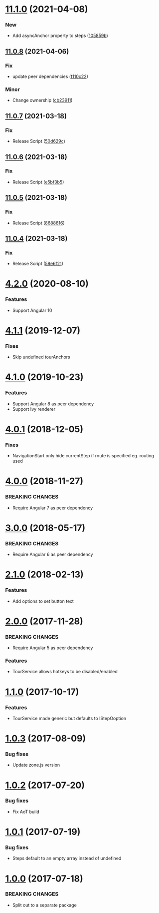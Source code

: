 # [11.1.0](https://github.com/ngx-tour/ngx-tour-core/compare/v11.0.8...v11.1.0) (2021-04-08)


### New

* Add asyncAnchor property to steps ([105859b](https://github.com/ngx-tour/ngx-tour-core/commit/105859bc4e8d54b47e9cb2133729a4b4207b91f0))

## [11.0.8](https://github.com/ngx-tour/ngx-tour-core/compare/v11.0.7...v11.0.8) (2021-04-06)

### Fix

- update peer dependencies ([f110c22](https://github.com/ngx-tour/ngx-tour-core/commit/f110c2238a71390b35c33ee4a173dbbd65af33f1))

### Minor

- Change ownership ([cb23911](https://github.com/ngx-tour/ngx-tour-core/commit/cb239115ca4c87370a2b502c0dbf3c89e4db8b4a))

## [11.0.7](https://github.com/ngx-tour/ngx-tour-core/compare/v11.0.6...v11.0.7) (2021-03-18)

### Fix

- Release Script ([50d629c](https://github.com/ngx-tour/ngx-tour-core/commit/50d629cb8cd94a59ec6074597a0fa0ea3671f7ef))

## [11.0.6](https://github.com/ngx-tour/ngx-tour-core/compare/v11.0.5...v11.0.6) (2021-03-18)

### Fix

- Release Script ([e5bf3b5](https://github.com/ngx-tour/ngx-tour-core/commit/e5bf3b5c9c642939998b5b849342c4095e75b5d1))

## [11.0.5](https://github.com/ngx-tour/ngx-tour-core/compare/v11.0.4...v11.0.5) (2021-03-18)

### Fix

- Release Script ([8688816](https://github.com/ngx-tour/ngx-tour-core/commit/86888168b33c2277dbd6f96bc759f2e94251b860))

## [11.0.4](https://github.com/ngx-tour/ngx-tour-core/compare/v11.0.3...v11.0.4) (2021-03-18)

### Fix

- Release Script ([58e6f21](https://github.com/ngx-tour/ngx-tour-core/commit/58e6f2150d13b77ce47f2889998cbf829c75c809))

<a name="4.2.0"></a>

# [4.2.0](https://github.com/isaacplmann/ngx-tour) (2020-08-10)

### Features

- Support Angular 10

<a name="4.1.1"></a>

# [4.1.1](https://github.com/isaacplmann/ngx-tour) (2019-12-07)

### Fixes

- Skip undefined tourAnchors

<a name="4.1.0"></a>

# [4.1.0](https://github.com/isaacplmann/ngx-tour) (2019-10-23)

### Features

- Support Angular 8 as peer dependency
- Support Ivy renderer

<a name="4.0.1"></a>

# [4.0.1](https://github.com/isaacplmann/ngx-tour) (2018-12-05)

### Fixes

- NavigationStart only hide currentStep if route is specified eg. routing used

<a name="4.0.0"></a>

# [4.0.0](https://github.com/isaacplmann/ngx-tour) (2018-11-27)

### BREAKING CHANGES

- Require Angular 7 as peer dependency

<a name="3.0.0"></a>

# [3.0.0](https://github.com/isaacplmann/ngx-tour) (2018-05-17)

### BREAKING CHANGES

- Require Angular 6 as peer dependency

<a name="2.1.0"></a>

# [2.1.0](https://github.com/isaacplmann/ngx-tour) (2018-02-13)

### Features

- Add options to set button text

<a name="2.0.0"></a>

# [2.0.0](https://github.com/isaacplmann/ngx-tour) (2017-11-28)

### BREAKING CHANGES

- Require Angular 5 as peer dependency

### Features

- TourService allows hotkeys to be disabled/enabled

<a name="1.1.0"></a>

# [1.1.0](https://github.com/isaacplmann/ngx-tour) (2017-10-17)

### Features

- TourService made generic but defaults to IStepOoption

<a name="1.0.3"></a>

# [1.0.3](https://github.com/isaacplmann/ngx-tour) (2017-08-09)

### Bug fixes

- Update zone.js version

<a name="1.0.2"></a>

# [1.0.2](https://github.com/isaacplmann/ngx-tour) (2017-07-20)

### Bug fixes

- Fix AoT build

<a name="1.0.1"></a>

# [1.0.1](https://github.com/isaacplmann/ngx-tour) (2017-07-19)

### Bug fixes

- Steps default to an empty array instead of undefined

<a name="1.0.0"></a>

# [1.0.0](https://github.com/isaacplmann/ngx-tour) (2017-07-18)

### BREAKING CHANGES

- Split out to a separate package

